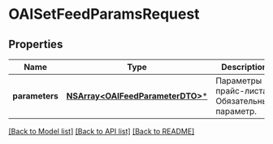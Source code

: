 # OAISetFeedParamsRequest

## Properties
Name | Type | Description | Notes
------------ | ------------- | ------------- | -------------
**parameters** | [**NSArray&lt;OAIFeedParameterDTO&gt;***](OAIFeedParameterDTO.md) | Параметры прайс-листа.  Обязательный параметр.  | 

[[Back to Model list]](../README.md#documentation-for-models) [[Back to API list]](../README.md#documentation-for-api-endpoints) [[Back to README]](../README.md)


